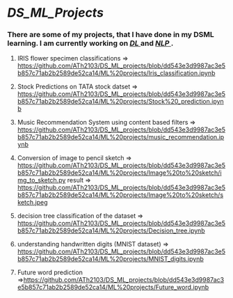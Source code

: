 <h1><i>DS_ML_Projects</i></h1>

<h3>There are some of my projects, that I have done in my DSML learning. I am currently working on <i><u> DL </u></i>and <i><u> NLP </u></i>.</h3>

1) IRIS flower specimen classifications
    => https://github.com/ATh2103/DS_ML_projects/blob/dd543e3d9987ac3e5b857c71ab2b2589de52ca14/ML%20projects/Iris_classification.ipynb

2) Stock Predictions on TATA stock datset
    => https://github.com/ATh2103/DS_ML_projects/blob/dd543e3d9987ac3e5b857c71ab2b2589de52ca14/ML%20projects/Stock%20_prediction.ipynb

3) Music Recommendation System using content based filters
    => https://github.com/ATh2103/DS_ML_projects/blob/dd543e3d9987ac3e5b857c71ab2b2589de52ca14/ML%20projects/music_recommendation.ipynb

4) Conversion of image to pencil sketch
    => https://github.com/ATh2103/DS_ML_projects/blob/dd543e3d9987ac3e5b857c71ab2b2589de52ca14/ML%20projects/Image%20to%20sketch/img_to_sketch.py
    result => https://github.com/ATh2103/DS_ML_projects/blob/dd543e3d9987ac3e5b857c71ab2b2589de52ca14/ML%20projects/Image%20to%20sketch/sketch.jpeg

5) decision tree classification of the dataset
    => https://github.com/ATh2103/DS_ML_projects/blob/dd543e3d9987ac3e5b857c71ab2b2589de52ca14/ML%20projects/Decision_tree.ipynb

6) understanding handwritten digits (MNIST dataset)
    => https://github.com/ATh2103/DS_ML_projects/blob/dd543e3d9987ac3e5b857c71ab2b2589de52ca14/ML%20projects/MNIST_digits.ipynb

7) Future word prediction
    =>https://github.com/ATh2103/DS_ML_projects/blob/dd543e3d9987ac3e5b857c71ab2b2589de52ca14/ML%20projects/Future_word.ipynb
